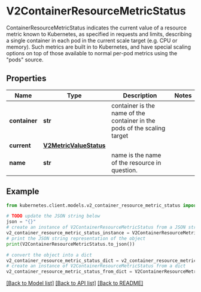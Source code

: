 # V2ContainerResourceMetricStatus

ContainerResourceMetricStatus indicates the current value of a resource metric known to Kubernetes, as specified in requests and limits, describing a single container in each pod in the current scale target (e.g. CPU or memory).  Such metrics are built in to Kubernetes, and have special scaling options on top of those available to normal per-pod metrics using the \"pods\" source.

## Properties

Name | Type | Description | Notes
------------ | ------------- | ------------- | -------------
**container** | **str** | container is the name of the container in the pods of the scaling target | 
**current** | [**V2MetricValueStatus**](V2MetricValueStatus.md) |  | 
**name** | **str** | name is the name of the resource in question. | 

## Example

```python
from kubernetes.client.models.v2_container_resource_metric_status import V2ContainerResourceMetricStatus

# TODO update the JSON string below
json = "{}"
# create an instance of V2ContainerResourceMetricStatus from a JSON string
v2_container_resource_metric_status_instance = V2ContainerResourceMetricStatus.from_json(json)
# print the JSON string representation of the object
print(V2ContainerResourceMetricStatus.to_json())

# convert the object into a dict
v2_container_resource_metric_status_dict = v2_container_resource_metric_status_instance.to_dict()
# create an instance of V2ContainerResourceMetricStatus from a dict
v2_container_resource_metric_status_from_dict = V2ContainerResourceMetricStatus.from_dict(v2_container_resource_metric_status_dict)
```
[[Back to Model list]](../README.md#documentation-for-models) [[Back to API list]](../README.md#documentation-for-api-endpoints) [[Back to README]](../README.md)


